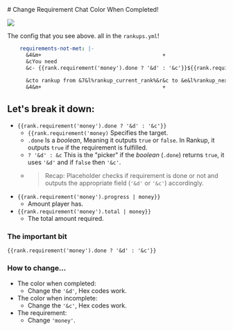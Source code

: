 <meta name="description" content="Tutorial for detecting requirement status!">
<meta name="keywords" content="Rankup, Minecraft, Plugin, Spigot, Prestige">
# Change Requirement Chat Color When Completed!

![](https://i.imgur.com/djubbyW.png)

The config that you see above. all in the `rankups.yml`!
```yaml
    requirements-not-met: |-
      &4&m+                                       +
      &cYou need
      &c- {{rank.requirement('money').done ? '&d' : '&c'}}${{rank.requirement('money').progress | money}} / ${{rank.requirement('money').total | money}}
      
      &cto rankup from &7&l%rankup_current_rank%&r&c to &e&l%rankup_next_rank%&r&c!
      &4&m+                                       +
```

## Let's break it down:
- `{{rank.requirement('money').done ? '&d' : '&c'}}`
  - `{{rank.requirement('money)` Specifies the target.
  -  `.done` Is a _boolean_, Meaning it outputs `true` or `false`. In Rankup, it outputs `true` if the requirement is fulfilled.
  -  `? '&d' : &c` This is the "picker" if the _boolean_ (`.done`) returns `true`, it uses `'&d'` and if `false` then `'&c'`.
  -  > Recap: Placeholder checks if requirement is done or not and outputs the appropriate field (`'&d'` or `'&c'`) accordingly.
- `{{rank.requirement('money').progress | money}}`
  - Amount player has.
- `{{rank.requirement('money').total | money}}`
  - The total amount required.

### The important bit
`{{rank.requirement('money').done ? '&d' : '&c'}}`

### How to change...
- The color when completed:
  - Change the `'&d'`, Hex codes work.
- The color when incomplete:
  - Change the `'&c'`, Hex codes work.
- The requirement:
  - Change `'money'`.
